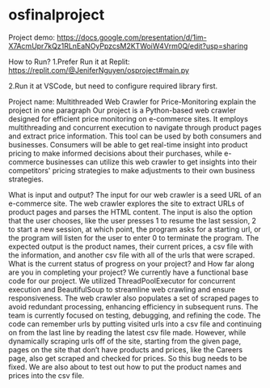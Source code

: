 # osfinalproject
Project demo: 
https://docs.google.com/presentation/d/1im-X7AcmUpr7kQz1RLnEaNOyPpzcsM2KTWoiW4Vrm0Q/edit?usp=sharing

How to Run?
1.Prefer Run it at Replit: https://replit.com/@JeniferNguyen/osproject#main.py

2.Run it at VSCode, but need to configure required library first.

Project name:
Multithreaded Web Crawler for Price-Monitoring
explain the project in one paragraph
Our project is a Python-based web crawler designed for efficient price monitoring on e-commerce sites. It employs multithreading and concurrent execution to navigate through product pages and extract price information. This tool can be used by both consumers and businesses. Consumers will be able to get real-time insight into product pricing to make informed decisions about their purchases, while e-commerce businesses can utilize this web crawler to get insights into their competitors' pricing strategies to make adjustments to their own business strategies.

What is input and output?
The input for our web crawler is a seed URL of an e-commerce site. The web crawler explores the site to extract URLs of product pages and parses the HTML content. The input is also the option that the user chooses, like the user presses 1 to resume the last session, 2 to start a new session, at which point, the program asks for a starting url, or the program will listen for the user to enter 0 to terminate the program.
The expected output is the product names, their current prices, a csv file with the information, and another csv file with all of the urls that were scraped. 
What is the current status of progress on your project? and How far along are you in completing your project?
We currently have a functional base code for our project. We utilized ThreadPoolExecutor for concurrent execution and BeautifulSoup to streamline web crawling and ensure responsiveness. The web crawler also populates a set of scraped pages to avoid redundant processing, enhancing efficiency in subsequent runs. The team is currently focused on testing, debugging, and refining the code.
The code can remember urls by putting visited urls into a csv file and continuing on from the last line by reading the latest csv file made. However, while dynamically scraping urls off of the site, starting from the given page, pages on the site that don’t have products and prices, like the Careers page, also get scraped and checked for prices. So this bug needs to be fixed.
We are also about to test out how to put the product names and prices into the csv file.

